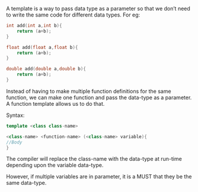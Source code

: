 A template is a way to pass data type as a parameter so that we don’t need to write the same code for different data types.
For eg:

```cpp
int add(int a,int b){
    return (a+b);
}

float add(float a,float b){
    return (a+b);
}

double add(double a,double b){
    return (a+b);
}
```

Instead of having to make multiple function definitions for the same function, we can make one function and pass the data-type as a parameter.
A function template allows us to do that.

Syntax:

```cpp
template <class class-name>

<class-name> <function-name> (<class-name> variable){
//Body
}
```

The compiler will replace the class-name with the data-type at run-time depending upon the variable data-type.

However, if multiple variables are in parameter, it is a MUST that they be the same data-type.
